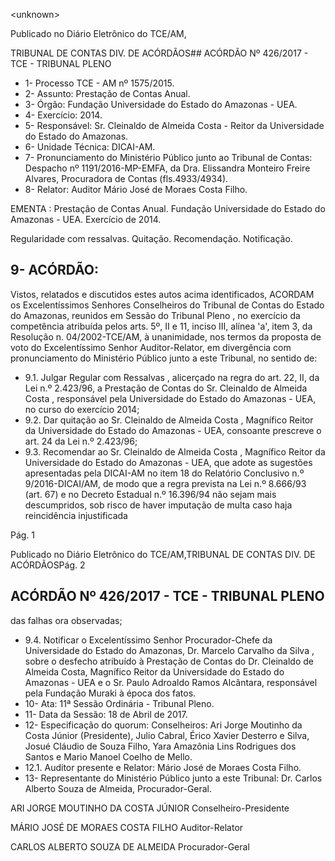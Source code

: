 &lt;unknown&gt;

Publicado  no  Diário Eletrônico do TCE/AM,

TRIBUNAL DE CONTAS DIV. DE  ACÓRDÃOS## ACÓRDÃO Nº 426/2017 - TCE - TRIBUNAL PLENO

- 1- Processo TCE - AM nº 1575/2015.
- 2- Assunto: Prestação de Contas Anual.
- 3- Órgão: Fundação Universidade do Estado do Amazonas - UEA.
- 4- Exercício: 2014.
- 5- Responsável: Sr. Cleinaldo de Almeida Costa - Reitor da Universidade do Estado do Amazonas.
- 6- Unidade Técnica: DICAI-AM.
- 7- Pronunciamento do Ministério Público junto ao Tribunal de Contas: Despacho nº 1191/2016-MP-EMFA,  da  Dra.  Elissandra  Monteiro  Freire  Alvares,  Procuradora  de Contas (fls.4933/4934).
- 8- Relator: Auditor Mário José de Moraes Costa Filho.

EMENTA :  Prestação  de  Contas  Anual.  Fundação Universidade  do  Estado  do Amazonas  -  UEA. Exercício de 2014.

Regularidade com ressalvas. Quitação. Recomendação. Notificação.

## 9- ACÓRDÃO:

Vistos, relatados e discutidos estes autos acima identificados, ACORDAM os Excelentíssimos Senhores Conselheiros do Tribunal de Contas do Estado do Amazonas, reunidos em Sessão do Tribunal Pleno , no exercício da competência atribuída pelos arts. 5º, II e 11, inciso III, alínea 'a', item 3, da Resolução n. 04/2002-TCE/AM, à unanimidade, nos termos da proposta de voto do Excelentíssimo Senhor Auditor-Relator, em divergência com pronunciamento do Ministério Público junto a este Tribunal, no sentido de:

- 9.1. Julgar Regular com Ressalvas , alicerçado na regra do art. 22, II, da Lei n.º 2.423/96, a Prestação de Contas do Sr. Cleinaldo de Almeida Costa , responsável pela Universidade do Estado do Amazonas - UEA, no curso do exercício 2014;
- 9.2. Dar quitação ao Sr. Cleinaldo de Almeida Costa ,  Magnífico Reitor da Universidade do Estado do Amazonas - UEA, consoante prescreve o art. 24 da Lei n.º 2.423/96;
- 9.3. Recomendar ao Sr. Cleinaldo de Almeida Costa ,  Magnífico Reitor da Universidade  do  Estado  do  Amazonas  -  UEA, que  adote  as  sugestões apresentadas  pela  DICAI-AM  no  item  18 do  Relatório  Conclusivo  n.º 9/2016-DICAI/AM, de modo que a regra prevista na Lei n.º 8.666/93 (art. 67) e no Decreto Estadual n.º 16.396/94 não sejam mais descumpridos, sob risco de haver imputação de multa caso haja reincidência injustificada

Pág. 1

Publicado  no  Diário Eletrônico do TCE/AM,TRIBUNAL DE CONTAS DIV. DE  ACÓRDÃOSPág. 2

## ACÓRDÃO Nº 426/2017 - TCE - TRIBUNAL PLENO

das falhas ora observadas;

- 9.4. Notificar o Excelentíssimo Senhor Procurador-Chefe da Universidade do Estado do Amazonas, Dr. Marcelo Carvalho da Silva , sobre o desfecho atribuído  à  Prestação  de  Contas  do  Dr.  Cleinaldo  de  Almeida  Costa, Magnífico Reitor da Universidade do Estado do Amazonas - UEA e o Sr. Paulo  Adroaldo  Ramos Alcântara,  responsável  pela  Fundação  Muraki  à época dos fatos.
- 10-  Ata: 11ª Sessão Ordinária - Tribunal Pleno.
- 11-  Data da Sessão: 18 de Abril de 2017.
- 12-  Especificação  do  quorum: Conselheiros: Ari Jorge  Moutinho  da  Costa  Júnior (Presidente), Julio Cabral, Érico Xavier Desterro e Silva, Josué Cláudio de Souza Filho, Yara Amazônia Lins Rodrigues dos Santos e Mario Manoel Coelho de Mello.
- 12.1. Auditor presente e Relator: Mário José de Moraes Costa Filho.
- 13-  Representante  do  Ministério  Público  junto  a  este Tribunal: Dr. Carlos  Alberto Souza de Almeida, Procurador-Geral.

ARI JORGE MOUTINHO DA COSTA JÚNIOR Conselheiro-Presidente

MÁRIO JOSÉ DE MORAES COSTA FILHO Auditor-Relator

CARLOS ALBERTO SOUZA DE ALMEIDA Procurador-Geral